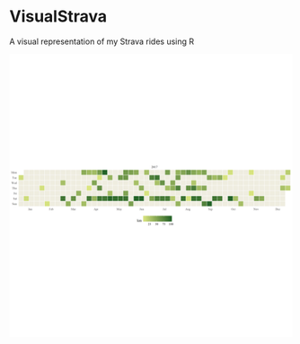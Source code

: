 # VisualStrava
A visual representation of my Strava rides using R

![map](https://github.com/DibranMulder/VisualStrava/blob/master/calendar001.png "Calendar map")
